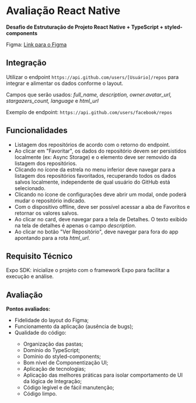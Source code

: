 <!DOCTYPE html>
<html lang="en">
<head>
<body>
    <div class="container">
        <h1>Avaliação React Native</h1>
        <p><strong>Desafio de Estruturação de Projeto React Native + TypeScript + styled-components</strong></p>
        <p>Figma: <a href="https://www.figma.com/file/TETzIuf8UnkRGWSyxvPigc/Teste-Mobile-WeFit---2022?node-id=0-1&t=Aa9FRklLOuaMho0W-0">Link para o Figma</a></p>
        <h2>Integração</h2>
        <p>Utilizar o endpoint <code>https://api.github.com/users/[Usuário]/repos</code> para integrar e alimentar os dados conforme o layout.</p>
        <p>Campos que serão usados: <em>full_name, description, owner.avatar_url, stargazers_count, language</em> e <em>html_url</em></p>
        <p>Exemplo de endpoint: <code>https://api.github.com/users/facebook/repos</code></p>
        <h2>Funcionalidades</h2>
        <ul>
            <li>Listagem dos repositórios de acordo com o retorno do endpoint.</li>
            <li>Ao clicar em "Favoritar", os dados do repositório devem ser persistidos localmente (ex: Async Storage) e o elemento deve ser removido da listagem dos repositórios.</li>
            <li>Clicando no ícone da estrela no menu inferior deve navegar para a listagem dos repositórios favoritados, recuperando todos os dados salvos localmente, independente de qual usuário do GitHub está selecionado.</li>
            <li>Clicando no ícone de configurações deve abrir um modal, onde poderá mudar o repositório indicado.</li>
            <li>Com o dispositivo offline, deve ser possível acessar a aba de Favoritos e retornar os valores salvos.</li>
            <li>Ao clicar no card, deve navegar para a tela de Detalhes. O texto exibido na tela de detalhes é apenas o campo <em>description</em>.</li>
            <li>Ao clicar no botão "Ver Repositório", deve navegar para fora do app apontando para a rota <em>html_url</em>.</li>
        </ul>
        <h2>Requisito Técnico</h2>
        <p>Expo SDK: inicialize o projeto com o framework Expo para facilitar a execução e análise.</p>
        <h2>Avaliação</h2>
        <p><strong>Pontos avaliados:</strong></p>
        <ul>
            <li>Fidelidade do layout do Figma;</li>
            <li>Funcionamento da aplicação (ausência de bugs);</li>
            <li>Qualidade do código:</li>
            <ul>
                <li>Organização das pastas;</li>
                <li>Domínio do TypeScript;</li>
                <li>Domínio do styled-components;</li>
                <li>Bom nível de Componentização UI;</li>
                <li>Aplicação de tecnologias;</li>
                <li>Aplicação das melhores práticas para isolar comportamento de UI da lógica de Integração;</li>
                <li>Código legível e de fácil manutenção;</li>
                <li>Código limpo.</li>
            </ul>
        </ul>
    </div>
</body>
</html>
